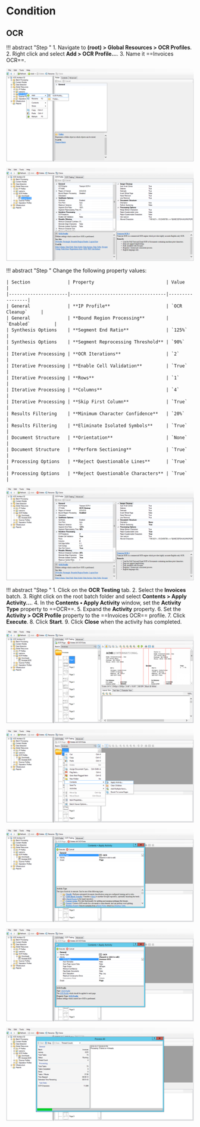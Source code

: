 # Condition

## OCR

!!! abstract "Step "
    1. Navigate to **(root) > Global Resources > OCR Profiles**.
    2. Right click and select **Add > OCR Profile...**.
    3. Name it ==Invoices OCR==.

![](img/2-1/002.png)

![](img/2-1/004.png)

!!! abstract "Step "
    Change the following property values:

    | Section              | Property                           | Value           |
    |----------------------|------------------------------------|-----------------|
    | General              | **IP Profile**                     | `OCR Cleanup`     |
    | General              | **Bound Region Processing**        | `Enabled`         |
    | Synthesis Options    | **Segment End Ratio**              | `125%`            |
    | Synthesis Options    | **Segment Reprocessing Threshold** | `90%`             |
    | Iterative Processing | **OCR Iterations**                 | `2`               |
    | Iterative Processing | **Enable Cell Validation**         | `True`            |
    | Iterative Processing | **Rows**                           | `1`               |
    | Iterative Processing | **Columns**                        | `4`               |
    | Iterative Processing | **Skip First Column**              | `True`            |
    | Results Filtering    | **Minimum Character Confidence**   | `20%`             |
    | Results Filtering    | **Eliminate Isolated Symbols**     | `True`            |
    | Document Structure   | **Orientation**                    | `None`            |
    | Document Structure   | **Perform Sectioning**             | `True`            |
    | Processing Options   | **Reject Questionable Lines**      | `True`            |
    | Processing Options   | **Reject Questionable Characters** | `True`            |

![](img/2-1/036.png)

!!! abstract "Step "
    1. Click on the **OCR Testing** tab.
    2. Select the **Invoices** batch.
    3. Right click on the root batch folder and select **Contents > Apply Activity...**.
    4. In the **Contents • Apply Activity** window, set the **Activity Type** property to ==OCR==.
    5. Expand the **Activity** property.
    6. Set the **Activity > OCR Profile** property to the ==Invoices OCR== profile.
    7. Click **Execute**.
    8. Click **Start**.
    9. Click **Close** when the activity has completed.

![](img/2-1/037.png)

![](img/2-1/051.png)

![](img/2-1/056.png)

![](img/2-1/061.png)

![](img/2-1/064.png)
